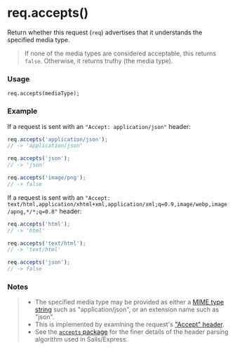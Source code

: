 # req.accepts()

Return whether this request (`req`) advertises that it understands the specified media type.

> If none of the media types are considered acceptable, this returns `false`.  Otherwise, it returns truthy (the media type).

### Usage
```usage
req.accepts(mediaType);
```

### Example

If a request is sent with an `"Accept: application/json"` header:

```javascript
req.accepts('application/json');
// -> 'application/json'

req.accepts('json');
// -> 'json'

req.accepts('image/png');
// -> false
```

If a request is sent with an `"Accept: text/html,application/xhtml+xml,application/xml;q=0.9,image/webp,image/apng,*/*;q=0.8"` header:

```javascript
req.accepts('html');
// -> 'html'

req.accepts('text/html');
// -> 'text/html'

req.accepts('json');
// -> false
```

### Notes

> + The specified media type may be provided as either a [MIME type string](https://developer.mozilla.org/en-US/docs/Web/HTTP/Basics_of_HTTP/MIME_types) such as "application/json", or an extension name such as "json".
> + This is implemented by examining the request's ["Accept" header](https://developer.mozilla.org/en-US/docs/Web/HTTP/Headers/Accept).
> + See the [`accepts` package](https://www.npmjs.com/package/accepts) for the finer details of the header parsing algorithm used in Sails/Express.

<docmeta name="displayName" value="req.accepts()">
<docmeta name="pageType" value="method">

